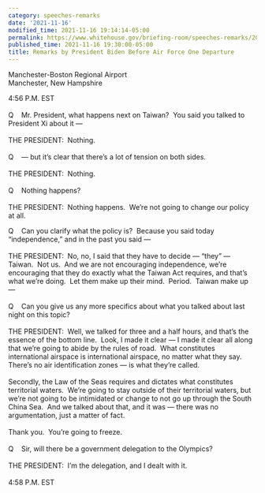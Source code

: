 ```yaml
---
category: speeches-remarks
date: '2021-11-16'
modified_time: 2021-11-16 19:14:14-05:00
permalink: https://www.whitehouse.gov/briefing-room/speeches-remarks/2021/11/16/remarks-by-president-biden-before-air-force-one-departure-11/
published_time: 2021-11-16 19:30:00-05:00
title: Remarks by President Biden Before Air Force One Departure
---
```

 
Manchester-Boston Regional Airport  
Manchester, New Hampshire

4:56 P.M. EST  
   
Q    Mr. President, what happens next on Taiwan?  You said you talked to
President Xi about it —  
   
THE PRESIDENT:  Nothing.  
   
Q    — but it’s clear that there’s a lot of tension on both sides.   
   
THE PRESIDENT:  Nothing.  
   
Q    Nothing happens?  
   
THE PRESIDENT:  Nothing happens.  We’re not going to change our policy
at all.     

Q    Can you clarify what the policy is?  Because you said today
“independence,” and in the past you said —  
   
THE PRESIDENT:  No, no, I said that they have to decide — “they” —
Taiwan.  Not us.  And we are not encouraging independence, we’re
encouraging that they do exactly what the Taiwan Act requires, and
that’s what we’re doing.  Let them make up their mind.  Period.  Taiwan
make up —  
   
Q    Can you give us any more specifics about what you talked about last
night on this topic?  
   
THE PRESIDENT:  Well, we talked for three and a half hours, and that’s
the essence of the bottom line.  Look, I made it clear — I made it clear
all along that we’re going to abide by the rules of road.  What
constitutes international airspace is international airspace, no matter
what they say.  There’s no air identification zones — is what they’re
called.  
   
Secondly, the Law of the Seas requires and dictates what constitutes
territorial waters.  We’re going to stay outside of their territorial
waters, but we’re not going to be intimidated or change to not go up
through the South China Sea.  And we talked about that, and it was —
there was no argumentation, just a matter of fact.  
   
Thank you.  You’re going to freeze.  
   
Q    Sir, will there be a government delegation to the Olympics?  
   
THE PRESIDENT:  I’m the delegation, and I dealt with it.  
   
4:58 P.M. EST
